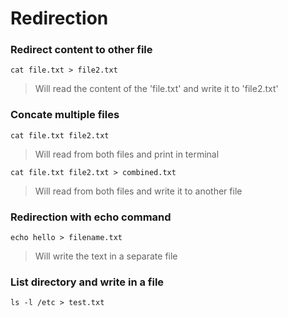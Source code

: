 # Redirection
### Redirect content to other file
```
cat file.txt > file2.txt
```
> Will read the content of the 'file.txt' and write it to 'file2.txt'

### Concate multiple files
```
cat file.txt file2.txt 
```
> Will read from both files and print in terminal
```
cat file.txt file2.txt > combined.txt
```
> Will read from both files and write it to another file
### Redirection with echo command
```
echo hello > filename.txt
```
> Will write the text in a separate file
### List directory and write in a file
```
ls -l /etc > test.txt
```